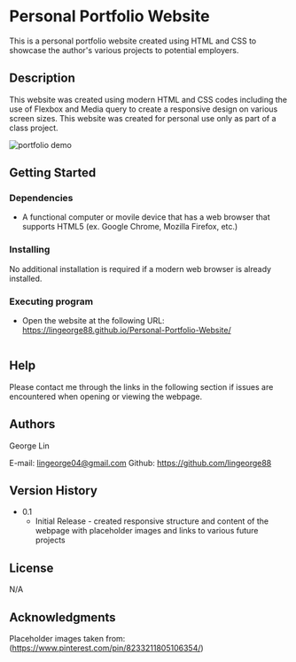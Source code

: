 # Personal Portfolio Website

This is a personal portfolio website created using HTML and CSS to showcase the author's various projects to potential employers.

## Description

This website was created using modern HTML and CSS codes including the use of Flexbox and Media query to create a responsive design on various screen sizes.  This website was created for personal use only as part of a class project.

![portfolio demo](./assets/Recording.gif)

## Getting Started

### Dependencies

* A functional computer or movile device that has a web browser that supports HTML5 (ex. Google Chrome, Mozilla Firefox, etc.)

### Installing
No additional installation is required if a modern web browser is already installed. 

### Executing program

* Open the website at the following URL: https://lingeorge88.github.io/Personal-Portfolio-Website/
```
```

## Help

Please contact me through the links in the following section if issues are encountered when opening or viewing the webpage.

## Authors

George Lin

 E-mail: lingeorge04@gmail.com
Github: https://github.com/lingeorge88

## Version History

* 0.1
    * Initial Release - created responsive structure and content of the webpage with placeholder images and links to various future projects

## License

N/A

## Acknowledgments
Placeholder images taken from: (https://www.pinterest.com/pin/8233211805106354/)

